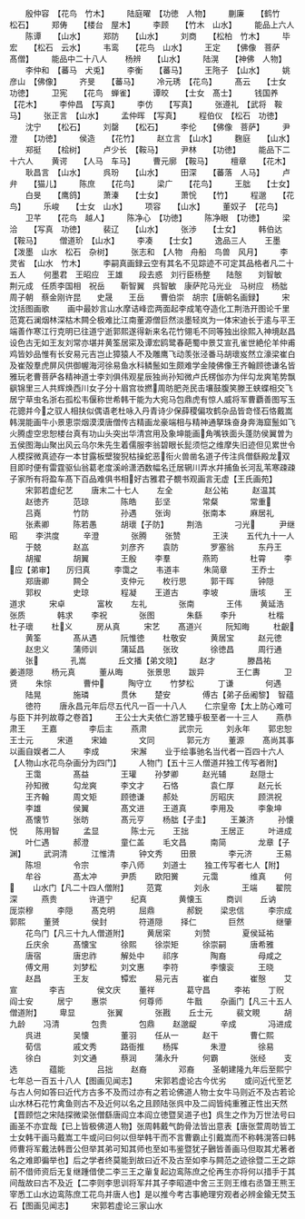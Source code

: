 <!-- { "loadSidebar": true } -->
　　殷仲容　【花鸟　竹木】
　　陆庭曜　【功徳　人物】
　　蒯廉　　【鹤竹　松石】
　　郑俦　　【楼台　屋木】
　　李顾　　【竹木　山水】
　　能品上六人
　　陈谭　　【山水】
　　郑防　　【山水】
　　刘商　　【松柏　竹木】
　　毕宏　　【松石　云水】
　　韦鸾　　【花鸟　山水】
　　王定　　【佛像　菩萨　髙僧】
　　能品中二十八人
　　杨辨　　【山水】
　　陆滉　　【神佛　人物】
　　李仲和　【蕃马　犬兎】
　　李衡　　【蕃马】
　　王陁子　【山水】
　　姚彦山　【佛像】
　　齐旻　　【蕃马】
　　冷元琇　【花鸟】
　　髙云　　【士女　功徳】
　　卫宪　　【花鸟　蝉雀】
　　谭皎　　【士女　髙士】
　　钱国养　【花木】
　　李仲昌　【写真】
　　李仿　　【写真】
　　张遵礼　【武将　鞍马】
　　张正言　【山水】
　　孟仲晖　【写真】
　　程伯仪　【松石　功徳】
　　沈宁　　【松石】
　　刘罄　　【松石】
　　李伦　　【佛像　菩萨】
　　尹澄　　【功徳】
　　侯造　　【花竹】
　　赵立言　【山水】
　　麴庭　　【山水】
　　郑挺　　【桧树】
　　卢少长　【鞍马】
　　尹林　　【功徳】
　　能品下二十六人
　　黄谔　　【人马　车马】
　　曹元廓　【鞍马】
　　檀章　　【花木】
　　耿昌言　【山水】
　　呉玢　　【山水】
　　田深　　【蕃落　人马】
　　卢弁　　【猫儿】
　　陈庶　　【花鸟】
　　梁广　　【花鸟】
　　王朏　　【士女】
　　白旻　　【鹰鸽】
　　萧溱　　【士女】
　　萧恱　　【竹】
　　程邈　　【花鸟】
　　乐峻　　【士女　山水】
　　项容　　【山水】
　　董奴子　【花鸟】
　　卫芊　　【花鸟　越人】
　　陈净心　【功徳】
　　陈净眼　【功徳】
　　梁洽　　【写真　功徳】
　　裴辽　　【山水】
　　张渉　　【士女】
　　韩伯达　【鞍马】
　　僧道玠　【山水】
　　李凑　　【士女】
　　逸品三人
　　王墨　　【泼墨　山水　松石　杂树】
　　张志和　【人物　舟船　鸟兽　风月】
　　李灵省　【山水　竹木】
　　李嗣真画録云空有其名不见踪迹不可定其品格者凡二十五人
　　何墨君　王昭应　王雄　　段去惑　刘行臣杨整　　陆慤　　刘智敏　荆元成　任质李国相　祝岳　　靳智翼　呉智敏　康萨陀马光业　马树应　杨朏　　周子朝　蔡金刚许昆　　史晟　　王岳　　曹伯崇　胡宗【唐朝名画録】
　　宋沈括图画歌
　　画中最妙言山水摩诘峰峦两面起李成笔夺造化工荆浩开图论千里范寛石澜烟林深枯木闗仝极难比江南董源僧巨然淡墨轻岚为一体宋迪长于逺与平王端善作寒江行克明已往道宁逝郭熙遂得新来名花竹翎毛不同等独出徐熙入神境赵昌设色古无如王友刘常亦堪并黄筌居寀及谭宏鸥鹭春葩蜀中景艾宣孔雀世絶伦羊仲甫鸡皆妙品惟有长安易元吉岂止獐猿人不及雕鹰飞动羡张泾番马胡瓌岌然立濠梁崔白及崔殻羣虎屏风供御幄海河徐易鱼水科鳞鬛如生颇难学金陵佛像王齐翰顾徳谦名皆雅玩老曹菩萨各精神道士李刘俱伟观星辰独尚孙知微卢氏楞伽亦为伴勾龙爽笔势飘飖锦里三人共辉焕西川女子分十眉宫妆撚周昉肥尧民击壤鼓腹笑滕王蛱蝶相交飞居宁草虫名浙右孤松韦偃称世希韩干能为大宛马包鼎虎有惊人威将军曹覇善图写玉花骢并今之驭人相扶似偶语老杜咏入丹青诗少保薛稷偏攻鹤杂品皆竒怪石恪戴嵩韩滉能画牛小景恵崇烟漠漠唐僧传古精画龙豪端相与精神通拏珠奋身奔海窟鬛如飞火腾虚空忠恕楼台真有功山头突出华清宫用及象坤能画角嘴铁面头蓬防侯翼曽为五侯图海山聚出风云乌尔朱先生着儒服李翁碧眼长髭须恺之维摩失旧迹但见累世令人模探微真迹存一本甘露板壁狻猊枯操蛇恶衔火兽凿名道子传注呉僧繇殿龙双目即时便有雷霆驱仙翁葛老度溪岭潇洒数幅名迁居辋川弄水幷捕鱼长河乱苇寒疎疎子家所有将盈车髙下百品难俱书相好古雅君子覩书观画言无虚【王氏画苑】
　　宋郭若虚纪艺
　　唐末二十七人
　　左全　　　　赵公祐　　　赵温其
　　赵徳齐　　　范琼　　　　陈皓
　　彭坚　　　　常粲　　　　常重
　　吕嶤　　　　竹防　　　　孙遇
　　张询　　　　张南本　　　麻居礼
　　张素卿　　　陈若愚　　　胡瓌【子防】
　　荆浩　　　　刁光　　　尹继昭
　　李洪度　　　辛澄　　　　张腾
　　张赞　　　　王浃
　　五代九十一人
　　于兢　　　　赵嵓　　　　刘彦齐
　　袁防　　　　罗塞翁　　　东丹王
　　胡擢　　　　胡翼　　　　王殷
　　李羣　　　　燕筠　　　　杜霄
　　李应【弟审】　　厉归真　　　李霭之
　　韦道丰　　　朱简章　　　王乔士
　　郑唐卿　　　闗仝　　　　支仲元
　　枚行思　　　郭干晖　　　钟隠
　　郭权　　　　史琼　　　　程凝
　　王道古　　　李坡　　　　唐垓
　　王道求　　　宋卓　　　　富枚
　　左礼　　　　张南　　　　王伟
　　黄延浩　　　张质　　　　韩求
　　李祝　　　　张图　　　　朱繇
　　李升　　　　杜楷　　　　杜子瓌
　　杜义　　　房从真　　　宋艺
　　髙道兴　　　阮知晦　　　杜齯
　　黄筌　　　　髙从遇　　　阮惟徳
　　杜敬安　　　黄居宝　　　赵元徳
　　赵忠义　　　蒲师训　　　蒲延昌
　　张玫　　　　徐徳昌　　　周行通
　　张　　　　孔嵩　　　　丘文播【弟文晓】
　　赵才　　　　滕昌祐　　　姜道隠
　　杨元真　　　董从晦　　　张景思
　　跋异　　　　王仁夀　　　卫贤
　　朱悰　　　　曹仲　　　陶守立
　　竹梦松　　　丁谦　　　　何遇
　　陆晃　　　　施璘　　　　贯休
　　楚安　　　　傅古【弟子岳阇黎】　智蕴
　　徳符
　　唐永昌元年后尽五代凡一百一十八人
　　仁宗皇帝【太上防心难可与臣下并列故尊之卷首】
　　王公士大夫依仁游艺臻乎极至者一十三人
　　燕恭肃王　　王嘉　　　　李后主
　　燕肃　　　　武宗元　　　刘永年
　　郭忠恕　　　王士元　　　宋道
　　宋廸　　　　文同　　　　郭元方
　　董源
　　髙尚其事以画自娱者二人
　　李成　　　　宋澥
　　业于绘事驰名当代者一百四十六人【人物山水花鸟杂画分为四门】
　　人物门【五十三人僧道幷独工传写者附】
　　王霭　　　　髙益　　　　王瓘
　　孙梦卿　　　赵光辅　　　赵隠士
　　孙知微　　　勾龙爽　　　李文才
　　石恪　　　　袁仁厚　　　赵元长
　　王齐翰　　　周文矩　　　顾徳谦
　　郝处　　　　厉昭庆　　　顾洪祝
　　李雄　　　　侯翼　　　　髙文进
　　王道真　　　李用及　　　李象坤
　　髙懐节　　　张昉　　　　髙元亨
　　杨朏【子圭】　　　王兼济　　　孙懐悦
　　陈用智　　　孟显　　　　陈士元
　　王拙　　　　王居正　　　叶进成
　　叶仁遇　　　郝澄　　　　童仁盖
　　毛文昌　　　南简　　　　龙章【子渊】
　　武洞清　　　江惟清　　　钟文秀
　　田景　　　　李元济　　　王易
　　陈坦　　　　令宗　　　　李八师
　　刘道士
　　独工传写者七人【附】
　　牟谷　　　　髙太冲　　　尹质
　　欧阳黉　　　元霭　　　　维真
　　何
　　山水门【凡二十四人僧附】
　　范寛　　　　刘永　　　　王端
　　翟院深　　　燕贵　　　　许道宁
　　纪真　　　　黄懐玉　　　商训
　　丘讷　　　　厐崇穆　　　李隠
　　髙克明　　　屈鼎　　　　郝鋭
　　梁忠信　　　李宗成　　　郭熙
　　董赟　　　　侯封　　　　符道隠
　　择仁　　　　巨然　　　　继肇
　　花鸟门【凡三十九人僧道附】
　　黄居寀　　　刘赞　　　　夏侯延祐
　　丘庆余　　　髙懐宝　　　徐熙
　　徐崇矩　　　徐崇嗣　　　唐希雅
　　唐宿　　　　唐忠祚　　　解处中
　　祁序　　　　陶裔　　　　母咸之
　　傅文用　　　刘梦松　　　刘文惠
　　李符　　　　李懐衮　　　王晓
　　赵昌　　　　王友　　　　镡宏
　　易元吉　　　崔白　　　　崔慤
　　艾宣　　　　李吉　　　　侯文庆
　　董祥　　　　葛守昌　　　李祐
　　丁贶　　　　阎士安　　　居宁
　　惠崇　　　　何尊师　　　牛戬
　　杂画门【凡三十五人僧道附】
　　卑显　　　　张翼　　　　张戡
　　丘士元　　　裴文睍　　　胡九龄
　　冯清　　　　包贵　　　　包鼎
　　赵邈龊　　　辛成　　　　冯进成
　　呉进　　　　吴懐　　　　董羽
　　任从一　　　赵干　　　　曹仁熙
　　荀信　　　　戚文秀　　　路衙推
　　杨挥　　　　朱澄　　　　徐易
　　徐白　　　　刘文通　　　蔡润
　　蒲永升　　　何霸　　　　张经
　　支选　　　　蕴能　　　　吕拙
　　赵裔　　　　邓裔
　　圣朝建隆九年后至熙宁七年总一百五十八人【图画见闻志】
　　宋郭若虚论古今优劣
　　或问近代至艺与古人何如答曰近代方古多不及而过亦有之若论佛道人物士女牛马则近不及古若论山水林石花竹禽鱼则古不及近何以名之且顾陆张呉中及二阎皆纯重雅正性出天然【晋顾恺之宋陆探微梁张僧繇唐阎立本阎立徳暨吴道子也】呉生之作为万世法号曰画圣不亦宜哉【已上皆极佛道人物】张周韩戴气韵骨法皆出意表【唐张萱周昉皆工士女韩干画马戴嵩工牛或问曰何以但举韩干而不言曹霸止引戴嵩而不称韩滉答曰韩师曹将军戴法韩晋公但举其弟可知其师也至如韦鉴暨犹子鶠皆善画马但取其尤著者名之难即徧举也】后之学者终莫能到故曰近不及古至如李与闗范之迹徐暨二王之踪前不借师资后无复继踵借使二李三王之軰复起边鸾陈庶之伦再生亦将何以措手于其间哉故曰古不及近【二李则李思训将军幷其子李昭道中舍三王则王维右丞曁王熊王宰悉工山水边鸾陈庶工花鸟并唐人也】是以推今考古事絶理穷观者必辨金鍮无焚玉石【图画见闻志】
　　宋郭若虚论三家山水

